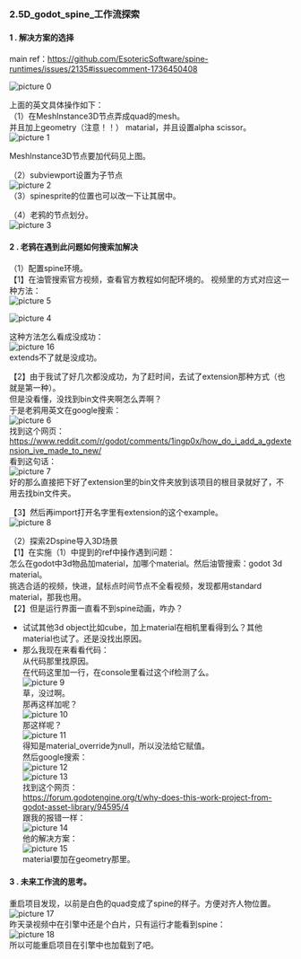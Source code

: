 ### 2.5D_godot_spine_工作流探索
#### 1 . 解决方案的选择  
main ref：https://github.com/EsotericSoftware/spine-runtimes/issues/2135#issuecomment-1736450408  

![picture 0](images/3fa8326a39123f315e0580777c4f72ca8aebe72099fc8a24240d89a5b94769f8.png)  

上面的英文具体操作如下：  
（1）在MeshInstance3D节点弄成quad的mesh。  
并且加上geometry（注意！！） matarial，并且设置alpha scissor。  
![picture 1](images/71bbecf8391c6a0131a61739c34e1de93ac8ee4dbb6eef4e9b6b2a4154b8e06f.png)  

MeshInstance3D节点要加代码见上图。  

（2）subviewport设置为子节点  
![picture 2](images/e3e338727328850d36fe64d134b3f2153f4ff5fffc5729d0d985157ec6870fef.png)  
（3）spinesprite的位置也可以改一下让其居中。  

（4）老鸦的节点划分。  
![picture 3](images/417be46633283ad4d8e5f2778d21397cfaf231c653292fd2d10d93b1c28bb2d9.png)  

#### 2 . 老鸦在遇到此问题如何搜索加解决  
（1）配置spine环境。  
【1】在油管搜索官方视频，查看官方教程如何配环境的。 
视频里的方式对应这一种方法：  
![picture 5](images/f6f8e9776e3caabb92d7661d96f92235cc06c80631d6af26d45f0faf6e18fe50.png)  

![picture 4](images/34738ffd8f24ebdf48f7991bb24782b47613a16006b7f4c7a84c520873a263aa.png)  

这种方法怎么看成没成功：  
![picture 16](images/a87a0c8840fe2690301c3ed630a633f5238cd3c04d6aeecfc515533258a6176e.png)  
extends不了就是没成功。  

【2】由于我试了好几次都没成功，为了赶时间，去试了extension那种方式（也就是第一种）。  
但是没看懂，没找到bin文件夹啊怎么弄啊？   
于是老鸦用英文在google搜索：  
![picture 6](images/03fda10e858356e6c440e767ed6029b3cd31433b2a698f73b954275bb43297ce.png)  
找到这个网页：  
https://www.reddit.com/r/godot/comments/1ingp0x/how_do_i_add_a_gdextension_ive_made_to_new/  
看到这句话：  
![picture 7](images/8b3a9ee2d100c37174e078359def968f1a72ba0c42eb183781957d8ce5fe0576.png)  
好的那么直接把下好了extension里的bin文件夹放到该项目的根目录就好了，不用去找bin文件夹。  

【3】然后再import打开名字里有extension的这个example。  
![picture 8](images/25fb8e85865ac415437c23db9865f3dcd2b7da2f43d4bcaf694f3fd1d2a52596.png)  

（2）探索2Dspine导入3D场景   
【1】在实施（1）中提到的ref中操作遇到问题：  
怎么在godot中3d物品加material，加哪个material。然后油管搜索：godot 3d material。  
挑选合适的视频，快进，鼠标点时间节点不全看视频，发现都用standard material，那我也用。  
【2】但是运行界面一直看不到spine动画，咋办？  
- 试试其他3d object比如cube，加上material在相机里看得到么？其他material也试了。还是没找出原因。
- 那么我现在来看看代码：  
  从代码那里找原因。  
  在代码这里加一行，在console里看过这个if检测了么。  
  ![picture 9](images/e4743675e7d5ccce4d9e0a4b8d6d791788b5eb263be12176b852c77b4e29c024.png)  
草，没过啊。  
那再这样加呢？  
![picture 10](images/01b98855a18a8abb62039d676cd0d5027b074f6a136f248c810ed94c49ef30aa.png)  
那这样呢？  
![picture 11](images/2707c73f46e1d9d3b4b8bcb92727fe2f8fe145263a949ca80dcd224ca377386a.png)  
得知是material_override为null，所以没法给它赋值。  
然后google搜索：  
![picture 12](images/dfe98436857d19678d88148331cf1642f5a8374c79065ba0b32b6e2b8312e5bc.png)  
![picture 13](images/e6e3bf413082332208af4e61ecc2323cf71eafaf02d92a7121763005d9e513b7.png)  
找到这个网页：  
https://forum.godotengine.org/t/why-does-this-work-project-from-godot-asset-library/94595/4  
跟我的报错一样：  
![picture 14](images/1fbd5969b41e015425345449a33e0e89633d2f2d54fddc2c660a4c4f25028e86.png)  
他的解决方案：  
![picture 15](images/e59807af06d8a3ca7a0aaed01a7beb2726de7771d5d29e4ba92c977b0bd6ea6c.png)  
material要加在geometry那里。  

#### 3 . 未来工作流的思考。  
重启项目发现，以前是白色的quad变成了spine的样子。方便对齐人物位置。  
![picture 17](images/32a25887a1abe40d5ca18dd518bf502b75790aafec494990a9d22ce5e12379d1.png)  
昨天录视频中在引擎中还是个白片，只有运行才能看到spine：  
![picture 18](images/10a0e2370155a85e0cc8554c7a0c9cb9483352beb29f8d7d0724664fece4eadb.png)  
所以可能重启项目在引擎中也加载到了吧。  